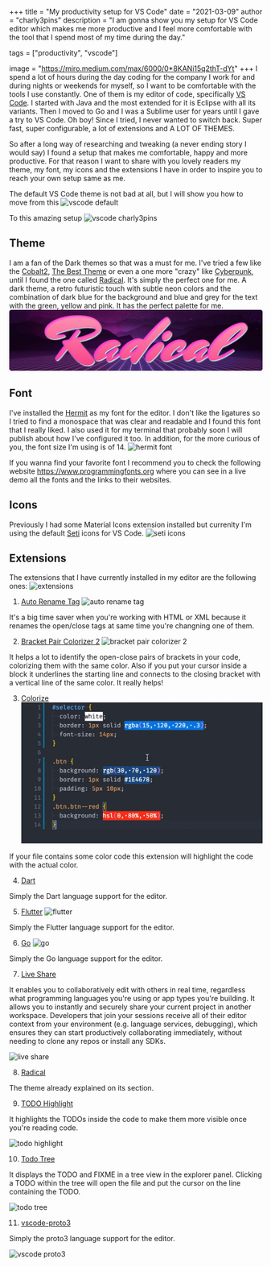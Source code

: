 +++
title = "My productivity setup for VS Code"
date = "2021-03-09"
author = "charly3pins"
description = "I am gonna show you my setup for VS Code editor which makes me more productive and I feel more comfortable with the tool that I spend most of my time during the day."

tags = ["productivity", "vscode"]

image = "https://miro.medium.com/max/6000/0*8KANi15q2thT-dYt"
+++
I spend a lot of hours during the day coding for the company I work for and during nights or weekends for myself, so I want to be comfortable with the tools I use constantly. One of them is my editor of code, specifically [VS Code](https://code.visualstudio.com/). I started with Java and the most extended for it is Eclipse with all its variants. Then I moved to Go and I was a Sublime user for years until I gave a try to VS Code. Oh boy! Since I tried, I never wanted to switch back. Super fast, super configurable, a lot of extensions and A LOT OF THEMES.

So after a long way of researching and tweaking (a never ending story I would say) I found a setup that makes me comfortable, happy and more productive. For that reason I want to share with you lovely readers my theme, my font, my icons and the extensions I have in order to inspire you to reach your own setup same as me.

The default VS Code theme is not bad at all, but I will show you how to move from this
![vscode default](/images/productivity-setup-vscode/vscode-default.jpeg)

To this amazing setup
![vscode charly3pins](/images/productivity-setup-vscode/vscode-charly3pins.jpeg)

## Theme
I am a fan of the Dark themes so that was a must for me. I've tried a few like the [Cobalt2](https://marketplace.visualstudio.com/items?itemName=wesbos.theme-cobalt2), [The Best Theme](https://marketplace.visualstudio.com/items?itemName=kohlbachjan.the-best-theme) or even a one more "crazy" like [Cyberpunk](https://marketplace.visualstudio.com/items?itemName=max-SS.cyberpunk), until I found the one called [Radical](https://github.com/DHedgecock/radical-vscode/). It's simply the perfect one for me. A dark theme, a retro futuristic touch with subtle neon colors and the combination of dark blue for the background and blue and grey for the text with the green, yellow and pink. It has the perfect palette for me.
![radical theme](https://raw.githubusercontent.com/DHedgecock/radical-vscode/master/assets/banner.png)

## Font
I've installed the [Hermit](https://github.com/pcaro90/hermit) as my font for the editor. I don't like the ligatures so I tried to find a monospace that was clear and readable and I found this font that I really liked. I also used it for my terminal that probably soon I will publish about how I've configured it too. In addition, for the more curious of you, the font size I'm using is of 14.
![hermit font](/images/productivity-setup-vscode/hermit-font.jpeg)

If you wanna find your favorite font I recommend you to check the following website https://www.programmingfonts.org where you can see in a live demo all the fonts and the links to their websites.

## Icons
Previously I had some Material Icons extension installed but currenlty I'm using the default [Seti](https://marketplace.visualstudio.com/items?itemName=qinjia.seti-icons) icons for VS Code.
![seti icons](https://github.com/hellopao/vscode-seti-icons/raw/master/screenshot.png)

## Extensions
The extensions that I have currently installed in my editor are the following ones:
![extensions](/images/productivity-setup-vscode/vscode-extensions.jpeg)

1. [Auto Rename Tag](https://marketplace.visualstudio.com/items?itemName=formulahendry.auto-rename-tag)
![auto rename tag](https://github.com/formulahendry/vscode-auto-rename-tag/raw/master/images/usage.gif)

It's a big time saver when you're working with HTML or XML because it renames the open/close tags at same time you're changning one of them.

2. [Bracket Pair Colorizer 2](https://marketplace.visualstudio.com/items?itemName=CoenraadS.bracket-pair-colorizer-2)
![bracket pair colorizer 2](https://github.com/CoenraadS/Bracket-Pair-Colorizer-2/raw/master/images/example.png)

It helps a lot to identify the open-close pairs of brackets in your code, colorizing them with the same color. Also if you put your cursor inside a block it underlines the starting line and connects to the closing bracket with a vertical line of the same color. It really helps!

3. [Colorize](https://marketplace.visualstudio.com/items?itemName=kamikillerto.vscode-colorize)
![colorize](https://raw.githubusercontent.com/kamikillerto/vscode-colorize/master/assets/demo.gif)

If your file contains some color code this extension will highlight the code with the actual color.

4. [Dart](https://marketplace.visualstudio.com/items?itemName=Dart-Code.dart-code)

Simply the Dart language support for the editor.

5. [Flutter](https://marketplace.visualstudio.com/items?itemName=Dart-Code.flutter)
![flutter](https://dartcode.org/images/marketplace/flutter_hot_reload.gif)

Simply the Flutter language support for the editor.

6. [Go](https://marketplace.visualstudio.com/items?itemName=golang.Go)
![go](https://github.com/golang/vscode-go/raw/master/docs/images/completion-signature-help.gif)

Simply the Go language support for the editor.

7. [Live Share](https://marketplace.visualstudio.com/items?itemName=MS-vsliveshare.vsliveshare)

It enables you to collaboratively edit with others in real time, regardless what programming languages you're using or app types you're building. It allows you to instantly and securely share your current project in another workspace. Developers that join your sessions receive all of their editor context from your environment (e.g. language services, debugging), which ensures they can start productively collaborating immediately, without needing to clone any repos or install any SDKs.

![live share](https://aka.ms/vsls/quickstart/invite)

8. [Radical](https://marketplace.visualstudio.com/items?itemName=dhedgecock.radical-vscode)

The theme already explained on its section.

9. [TODO Highlight](https://marketplace.visualstudio.com/items?itemName=wayou.vscode-todo-highlight)

It highlights the TODOs inside the code to make them more visible once you're reading code.

![todo highlight](https://github.com/wayou/vscode-todo-highlight/raw/master/assets/material-night-eighties.png)

10. [Todo Tree](https://marketplace.visualstudio.com/items?itemName=Gruntfuggly.todo-tree)

It displays the TODO and FIXME in a tree view in the explorer panel. Clicking a TODO within the tree will open the file and put the cursor on the line containing the TODO.

![todo tree](https://raw.githubusercontent.com/Gruntfuggly/todo-tree/master/resources/screenshot.png)

11. [vscode-proto3](https://marketplace.visualstudio.com/items?itemName=zxh404.vscode-proto3)

Simply the proto3 language support for the editor.

![vscode proto3](https://github.com/zxh0/vscode-proto3/raw/master/images/gif1.gif)

